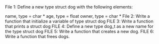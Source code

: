 File 1: Define a new type struct dog with the following elements:

name, type = char *
age, type = float
owner, type = char *
File 2: Write a function that initialize a variable of type struct dog
FILE 3: Write a function that prints a struct dog
FILE 4: Define a new type dog_t as a new name for the type struct dog
FILE 5: Write a function that creates a new dog.
FILE 6: Write a function that frees dogs.

